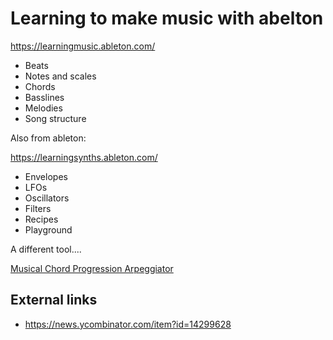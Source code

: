 ﻿# Learning to make music with abelton

<https://learningmusic.ableton.com/>

 * Beats
 * Notes and scales
 * Chords
 * Basslines
 * Melodies
 * Song structure


Also from ableton:

<https://learningsynths.ableton.com/>


 * Envelopes
 * LFOs
 * Oscillators
 * Filters
 * Recipes
 * Playground


A different tool....

[Musical Chord Progression Arpeggiator](https://codepen.io/jakealbaugh/full/qNrZyw)


## External links

 * <https://news.ycombinator.com/item?id=14299628>